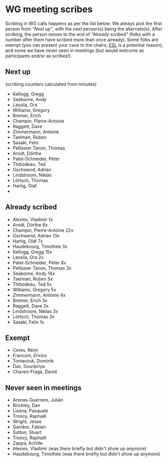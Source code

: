 # WG meeting scribes

Scribing in WG calls happens as per the list below: We always pick the first person from *"Next up"*, with the next person(s) being the alternate(s). After scribing, the person moves to the end of *"Already scribed"* (folks with a number after them have scribed more than once already). Some folks are exempt (you can present your case to the chairs; [ESL](https://en.wikipedia.org/wiki/English_as_a_second_or_foreign_language) is a potential reason), and some we have never seen in meetings (but would welcome as participants and/or as scribes!).

## Next up

(scribing counters calculated from minutes)
- Kellogg, Gregg
- Seaborne, Andy
- Lassila, Ora
- Williams, Gregory
- Bremer, Erich
- Champin, Pierre-Antoine
- Raggett, Dave
- Zimmermann, Antoine
- Taelman, Ruben
- Sasaki, Felix
- Pellissier Tanon, Thomas
- Arndt, Dörthe
- Patel-Schneider, Peter
- Thibodeau, Ted
- Gschwend, Adrian
- Lindstroom, Niklas
- Lörtsch, Thomas
- Hartig, Olaf
- 
## Already scribed 
- Alexiev, Vladimir  1x
- Arndt, Dörthe  6x
- Champin, Pierre-Antoine  22x
- Gschwend, Adrian  13x
- Hartig, Olaf  7x
- Haudebourg, Timothée  3x
- Kellogg, Gregg  15x
- Lassila, Ora  2x
- Patel-Schneider, Peter  8x
- Pellissier Tanon, Thomas  3x
- Seaborne, Andy  14x
- Taelman, Ruben  5x
- Thibodeau, Ted  5x
- Williams, Gregory  5x
- Zimmermann, Antoine  4x
- Bremer, Erich 3x
- Raggett, Dave 2x
- Lindstroom, Niklas 3x
- Lörtsch, Thomas 3x
- Sasaki, Felix 1x


## Exempt
- Ceres, Rémi  
- Franconi, Enrico  
- Tomaszuk, Dominik  
- Das, Souripriya  
- Chaves-Fraga, David  

## Never seen in meetings
- Arenas-Guerrero, Julián  
- Brickley, Dan  
- Lisena, Pasquale  
- Troncy, Raphaël  
- Wright, Jesse 
- Gandon, Fabien
- Sutton, Stuart
- Troncy, Raphaël
- Zappa, Achille
- Alexiev, Vladimir (was there briefly but didn't show up anymore)
- Haudebourg, Timothée (was there briefly but didn't show up anymore)


